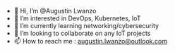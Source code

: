 - 👋 Hi, I’m @Augustin Lwanzo
- 👀 I’m interested in DevOps, Kubernetes, IoT
- 🌱 I’m currently learning networking/cybersecurity
- 💞️ I’m looking to collaborate on any IoT projects
- 📫 How to reach me : augustin.lwanzo@outlook.com

<!---
AugustinLN/AugustinLN is a ✨ special ✨ repository because its `README.md` (this file) appears on your GitHub profile.
You can click the Preview link to take a look at your changes.
--->
